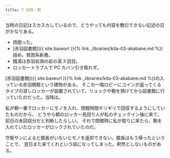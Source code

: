 ```yaml
---
title: 7 日目：雨
---
```


当時の日記はスカスカしているので、どうやっても内容を敷衍できない記述の日がかなりある。

* 雨困った。
* [赤羽図書館]({{ site.baseurl }}{% link _libraries/kita-03-akabane.md %})詰め。貧困系新書。
* 銭湯は赤羽岩淵の岩の湯 3 回目。
* ロッカートラブルで PC カバン引き取れず。

[赤羽図書館]({{ site.baseurl }}{% link _libraries/kita-03-akabane.md %})の入っている赤羽開館という建物がある。
そこの一階ロビーにコインが返ってくるタイプの貸しロッカーが設置されていて、リュックや鞄を預けてから図書館に行っていたのだった。当時は。

私が朝一番でロッカーにモノを入れ、閉館時間ギリギリで回収するようにしていたものだから、
どうやら朝のロッカー見回り人が私のチェックイン後に来て、前日の未回収分だと判断したらしい。
それで閉館時に私が取りに来たら、鞄を入れていたロッカーがロックされていたのだ。

守衛サンによると館長がいないとモノを返却できない。館長はもう帰ったということで、
翌日また来てくれという話になってしまった。釈然としないものがある。
